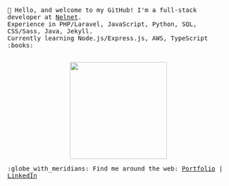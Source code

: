 
<samp>  
👋 Hello, and welcome to my GitHub! I'm a full-stack developer at <a href="https://www.nelnet.com/welcome">Nelnet</a>.
  <br> Experience in PHP/Laravel, JavaScript, Python, SQL, CSS/Sass, Java, Jekyll.
  <br> Currently learning Node.js/Express.js, AWS, TypeScript :books:<br><br>
  <p align="center">
  <img src="https://media.giphy.com/media/yALcFbrKshfoY/giphy.gif" width="220px">
  </p>
:globe_with_meridians: Find me around the web: <a href="https://alyssabenipayo.netlify.app/">Portfolio</a> | <a href="https://www.linkedin.com/in/alyssabenipayo/">LinkedIn</a>
</samp>  
